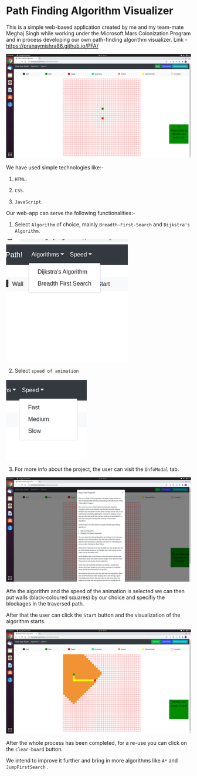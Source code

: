# Path Finding Algorithm Visualizer 

This is a simple web-based application created by me and my team-mate Meghaj Singh while working under the Microsoft Mars Colonization Program and in process developing our own path-finding algorithm visualizer.
Link - https://pranaymishra86.github.io/PFA/

<img src="images/webview.png">

We have used simple technologies like:-

1. `HTML`.

2. `CSS`.

3. `JavaScript`.

Our web-app can serve the following functionalities:-

1. Select `Algorithm` of choice, mainly `Breadth-First-Search` and `Dijkstra's Algorithm`.

<img src="images/algorithms.png">

2. Select `speed of animation`

<img src="images/speed.png">

3. For more info about the project, the user can visit the `InfoModal` tab.

<img src="images/infomodal.png">

Afte the algorithm and the speed of the animation is selected we can then put walls (black-coloured squares) by our choice and specifiy the blockages in the traversed path.

After that the user can click the `Start` button and the visualization of the algorithm starts.

<img src="images/visual.png">

After the whole process has been completed, for a re-use you can click on the `clear-board` button.

We intend to improve it further and bring in more algorithms like `A*` and `JumpFirstSearch` .

